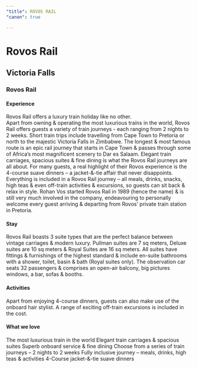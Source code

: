 ```yaml
---
"title": ROVOS RAIL
"canon": true

---
```


# Rovos Rail
## Victoria Falls
### Rovos Rail

#### Experience
Rovos Rail offers a luxury train holiday like no other.  
Apart from owning &amp; operating the most luxurious trains in the world, Rovos Rail offers guests a variety of train journeys - each ranging from 2 nights to 2 weeks.
Short train trips include travelling from Cape Town to Pretoria or north to the majestic Victoria Falls in Zimbabwe.  The longest &amp; most famous route is an epic rail journey that starts in Cape Town &amp; passes through some of Africa’s most magnificent scenery to Dar es Salaam.
Elegant train carriages, spacious suites &amp; fine dining is what the Rovos Rail journeys are all about.  For many guests, a real highlight of their Rovos experience is the 4-course suave dinners – a jacket-&amp;-tie affair that never disappoints.
Everything is included in a Rovos Rail journey – all meals, drinks, snacks, high teas &amp; even off-train activities &amp; excursions, so guests can sit back &amp; relax in style.
Rohan Vos started Rovos Rail in 1989 (hence the name) &amp; is still very much involved in the company, endeavouring to personally welcome every guest arriving &amp; departing from Rovos’ private train station in Pretoria.

#### Stay
Rovos Rail boasts 3 suite types that are the perfect balance between vintage carriages &amp; modern luxury.  Pullman suites are 7 sq meters, Deluxe suites are 10 sq meters &amp; Royal Suites are 16 sq meters.
All suites have fittings &amp; furnishings of the highest standard &amp; include en-suite bathrooms with a shower, toilet, basin &amp; bath (Royal suites only).
The observation car seats 32 passengers &amp; comprises an open-air balcony, big pictures windows, a bar, sofas &amp; booths.

#### Activities
Apart from enjoying 4-course dinners, guests can also make use of the onboard hair stylist. 
A range of exciting off-train excursions is included in the cost.


#### What we love
The most luxurious train in the world
Elegant train carriages &amp; spacious suites
Superb onboard service &amp; fine dining
Choose from a series of train journeys – 2 nights to 2 weeks
Fully inclusive journey – meals, drinks, high teas &amp; activities
4-Course jacket-&amp;-tie suave dinners